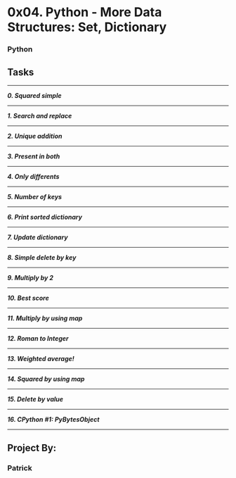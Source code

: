 # 0x04. Python - More Data Structures: Set, Dictionary
### Python ###

## **Tasks** ###
___
 ***0. Squared simple***
___
 ***1. Search and replace***
___
 ***2. Unique addition***
___
 ***3. Present in both***
___
 ***4. Only differents***
___
 ***5. Number of keys***
___
 ***6. Print sorted dictionary***
___
 ***7. Update dictionary***
___
 ***8. Simple delete by key***
___
 ***9. Multiply by 2***
___
 ***10. Best score***
___
 ***11. Multiply by using map***
___
 ***12. Roman to Integer***
___
 ***13. Weighted average!***
___
 ***14. Squared by using map***
___
 ***15. Delete by value***
___
 ***16. CPython #1: PyBytesObject***
___

## **Project By:** ##
###  **Patrick** ###
